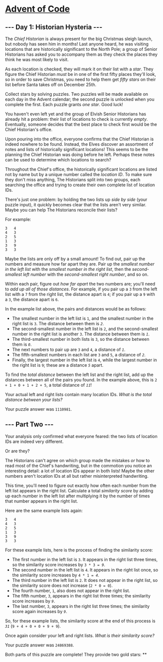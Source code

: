 <!--
SPDX-FileCopyrightText: 2024 Eric Wastl

SPDX-License-Identifier: CC0-1.0
-->

# [Advent of Code](https://adventofcode.com/)

## --- Day 1: Historian Hysteria ---

The *Chief Historian* is always present for the big Christmas sleigh
launch, but nobody has seen him in months! Last anyone heard, he was
visiting locations that are historically significant to the North Pole;
a group of Senior Historians has asked you to accompany them as they
check the places they think he was most likely to visit.

As each location is checked, they will mark it on their list with a
*star*. They figure the Chief Historian *must* be in one of the first
fifty places they'll look, so in order to save Christmas, you need to
help them get *fifty stars* on their list before Santa takes off on
December 25th.

Collect stars by solving puzzles. Two puzzles will be made available on
each day in the Advent calendar; the second puzzle is unlocked when you
complete the first. Each puzzle grants *one star*. Good luck!

You haven't even left yet and the group of Elvish Senior Historians has
already hit a problem: their list of locations to check is currently
*empty*. Eventually, someone decides that the best place to check first
would be the Chief Historian's office.

Upon pouring into the office, everyone confirms that the Chief Historian
is indeed nowhere to be found. Instead, the Elves discover an assortment
of notes and lists of historically significant locations! This seems to
be the planning the Chief Historian was doing before he left. Perhaps
these notes can be used to determine which locations to search?

Throughout the Chief's office, the historically significant locations
are listed not by name but by a unique number called the *location ID*.
To make sure they don't miss anything, The Historians split into two
groups, each searching the office and trying to create their own
complete list of location IDs.

There's just one problem: by holding the two lists up *side by side*
(your puzzle input), it quickly becomes clear that the lists aren't very
similar. Maybe you can help The Historians reconcile their lists?

For example:

    3   4
    4   3
    2   5
    1   3
    3   9
    3   3

Maybe the lists are only off by a small amount! To find out, pair up the
numbers and measure how far apart they are. Pair up the *smallest number
in the left list* with the *smallest number in the right list*, then the
*second-smallest left number* with the *second-smallest right number*,
and so on.

Within each pair, figure out *how far apart* the two numbers are; you'll
need to *add up all of those distances*. For example, if you pair up a
`3` from the left list with a `7` from the right list, the distance
apart is `4`; if you pair up a `9` with a `3`, the distance apart is
`6`.

In the example list above, the pairs and distances would be as follows:

- The smallest number in the left list is `1`, and the smallest number
  in the right list is `3`. The distance between them is *`2`*.
- The second-smallest number in the left list is `2`, and the
  second-smallest number in the right list is another `3`. The distance
  between them is *`1`*.
- The third-smallest number in both lists is `3`, so the distance
  between them is *`0`*.
- The next numbers to pair up are `3` and `4`, a distance of *`1`*.
- The fifth-smallest numbers in each list are `3` and `5`, a distance of
  *`2`*.
- Finally, the largest number in the left list is `4`, while the largest
  number in the right list is `9`; these are a distance *`5`* apart.

To find the *total distance* between the left list and the right list,
add up the distances between all of the pairs you found. In the example
above, this is `2 + 1 + 0 + 1 + 2 + 5`, a total distance of *`11`*!

Your actual left and right lists contain many location IDs. *What is the
total distance between your lists?*

Your puzzle answer was `1110981`.

## --- Part Two ---

Your analysis only confirmed what everyone feared: the two lists of
location IDs are indeed very different.

Or are they?

The Historians can't agree on which group made the mistakes *or* how to
read most of the Chief's handwriting, but in the commotion you notice an
interesting detail:
<span title="We were THIS close to summoning the Alot of Location IDs!">a
lot</span> of location IDs appear in both lists! Maybe the other numbers
aren't location IDs at all but rather misinterpreted handwriting.

This time, you'll need to figure out exactly how often each number from
the left list appears in the right list. Calculate a total *similarity
score* by adding up each number in the left list after multiplying it by
the number of times that number appears in the right list.

Here are the same example lists again:

    3   4
    4   3
    2   5
    1   3
    3   9
    3   3

For these example lists, here is the process of finding the similarity
score:

- The first number in the left list is `3`. It appears in the right list
  three times, so the similarity score increases by `3 * 3 = `*`9`*.
- The second number in the left list is `4`. It appears in the right
  list once, so the similarity score increases by `4 * 1 = `*`4`*.
- The third number in the left list is `2`. It does not appear in the
  right list, so the similarity score does not increase (`2 * 0 = 0`).
- The fourth number, `1`, also does not appear in the right list.
- The fifth number, `3`, appears in the right list three times; the
  similarity score increases by *`9`*.
- The last number, `3`, appears in the right list three times; the
  similarity score again increases by *`9`*.

So, for these example lists, the similarity score at the end of this
process is *`31`* (`9 + 4 + 0 + 0 + 9 + 9`).

Once again consider your left and right lists. *What is their similarity
score?*

Your puzzle answer was `24869388`.

Both parts of this puzzle are complete! They provide two gold stars:
\*\*
